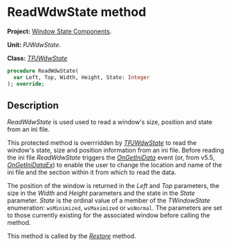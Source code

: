 # ReadWdwState method #

**Project:** [Window State Components](WindowStateComponents.md).

**Unit:** _PJWdwState_.

**Class:** _[TPJWdwState](TPJWdwState.md)_

```pascal
procedure ReadWdwState(
  var Left, Top, Width, Height, State: Integer
); override;
```

## Description ##

_ReadWdwState_ is used  used to read a window's size, position and state from an ini file.

This protected method is overrridden by _[TPJWdwState](TPJWdwState.md)_ to read the window's state, size and position information from an ini file. Before reading the ini file _ReadWdwState_ triggers the _[OnGetIniData](TPJWdwStateOnGetIniData.md)_ event (or, from v5.5, _[OnGetIniDataEx](TPJWdwStateOnGetIniDataEx.md)_) to enable the user to change the location and name of the ini file and the section within it from which to read the data.

The position of the window is returned in the _Left_ and _Top_ parameters, the size in the _Width_ and _Height_ parameters and the state in the _State_ parameter. _State_ is the ordinal value of a member of the _TWindowState_ enumeration: `wsMinimized`, `wsMaximized` or `wsNormal`. The parameters are set to those currently existing for the associated window before calling the method.

This method is called by the _[Restore](TPJWdwStateRestore.md)_ method.